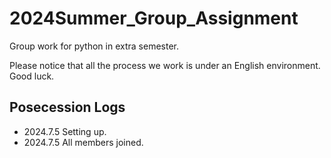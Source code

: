 # 2024Summer_Group_Assignment
Group work for python in extra semester.

Please notice that all the process we work is under an English environment.
Good luck.
## Posecession Logs
* 2024.7.5 Setting up.
* 2024.7.5 All members joined.